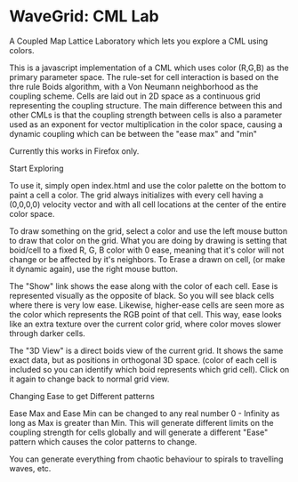 # WaveGrid: CML Lab
A Coupled Map Lattice Laboratory which lets you explore a CML using colors.

This is a javascript implementation of a CML which uses color (R,G,B) as the primary parameter space.  The rule-set for cell interaction is based on the thre rule Boids algorithm, with a Von Neumann neighborhood as the coupling scheme.  Cells are laid out in 2D space as a continuous grid representing the coupling structure.  The main difference between this and other CMLs is that the coupling strength between cells is also a parameter used as an exponent for vector multiplication in the color space, causing a dynamic coupling which can be between the "ease max" and "min"

Currently this works in Firefox only.

Start Exploring

To use it, simply open index.html and use the color palette on the bottom to paint a cell a color.  The grid always initializes with every cell having a (0,0,0,0) velocity vector and with all cell locations at the center of the entire color space.

To draw something on the grid, select a color and use the left mouse button to draw that color on the grid. What you are doing by drawing is setting that boid/cell to a fixed R, G, B color with 0 ease, meaning that it's color will not change or be affected by it's neighbors. To Erase a drawn on cell, (or make it dynamic again), use the right mouse button. 

The "Show" link shows the ease along with the color of each cell. Ease is represented visually as the opposite of black. So you will see black cells where there is very low ease. Likewise, higher-ease cells are seen more as the color which represents the RGB point of that cell. This way, ease looks like an extra texture over the current color grid, where color moves slower through darker cells. 

The "3D View" is a direct boids view of the current grid. It shows the same exact data, but as positions in orthogonal 3D space. (color of each cell is included so you can identify which boid represents which grid cell). Click on it again to change back to normal grid view.

Changing Ease to get Different patterns

Ease Max and Ease Min can be changed to any real number 0 - Infinity as long as Max is greater than Min.  This will generate different limits on the coupling strength for cells globally and will generate a different "Ease" pattern which causes the color patterns to change.

You can generate everything from chaotic behaviour to spirals to travelling waves, etc.

